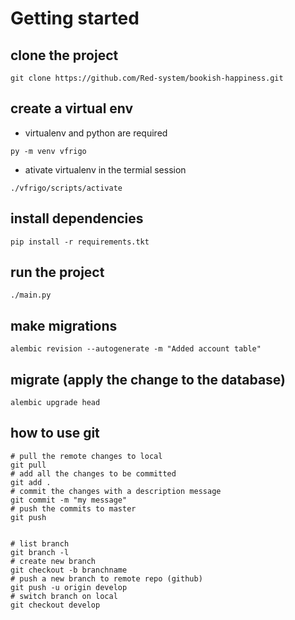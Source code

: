 # Getting started

## clone the project

```
git clone https://github.com/Red-system/bookish-happiness.git
```

## create a virtual env

* virtualenv and python are required

```
py -m venv vfrigo
```
* ativate virtualenv in the termial session

```
./vfrigo/scripts/activate
```

## install dependencies 

```
pip install -r requirements.tkt
```

## run the project

```
./main.py
```

## make migrations

```
alembic revision --autogenerate -m "Added account table"
```

## migrate (apply the change to the database)

```
alembic upgrade head
```

## how to use git

```
# pull the remote changes to local
git pull 
# add all the changes to be committed
git add . 
# commit the changes with a description message
git commit -m "my message" 
# push the commits to master
git push


# list branch
git branch -l
# create new branch
git checkout -b branchname
# push a new branch to remote repo (github)
git push -u origin develop
# switch branch on local
git checkout develop
```

